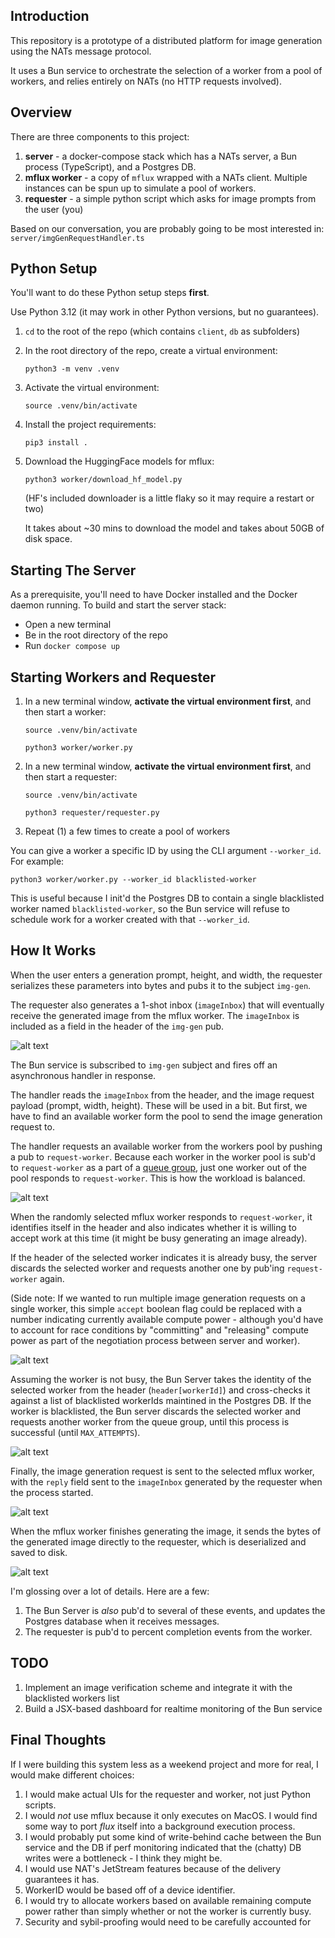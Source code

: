 ## Introduction

This repository is a prototype of a distributed platform for image generation using the NATs message protocol.

It uses a Bun service to orchestrate the selection of a worker from a pool of workers, and relies entirely on NATs (no HTTP requests involved).

## Overview

There are three components to this project:
1. **server** - a docker-compose stack which has a NATs server, a Bun process (TypeScript), and a Postgres DB.
2. **mflux worker** - a copy of `mflux` wrapped with a NATs client. Multiple instances can be spun up to simulate a pool of workers.
3. **requester** - a simple python script which asks for image prompts from the user (you)

Based on our conversation, you are probably going to be most interested in:
`server/imgGenRequestHandler.ts`

##  Python Setup

You'll want to do these Python setup steps **first**.

Use Python 3.12 (it may work in other Python versions, but no guarantees).
1. `cd` to the root of the repo (which contains `client`, `db` as subfolders)
2. In the root directory of the repo, create a virtual environment: 
   
   `python3 -m venv .venv`
3. Activate the virtual environment: 
   
   `source .venv/bin/activate`
4. Install the project requirements: 
   
   `pip3 install .`
5. Download the HuggingFace models for mflux: 
   
   `python3 worker/download_hf_model.py` 
   
   (HF's included downloader is a little flaky so it may require a restart or two)

    It takes about ~30 mins to download the model and takes about 50GB of disk space.

## Starting The Server

As a prerequisite, you'll need to have Docker installed and the Docker daemon running.
To build and start the server stack:
* Open a new terminal
* Be in the root directory of the repo
* Run `docker compose up`



## Starting Workers and Requester
1. In a new terminal window, **activate the virtual environment first**, and then start a worker: 
   
   `source .venv/bin/activate`

   `python3 worker/worker.py`
2. In a new terminal window, **activate the virtual environment first**, and then start a requester: 
   
    `source .venv/bin/activate`
   
   `python3 requester/requester.py`
3. Repeat (1) a few times to create a pool of workers

You can give a worker a specific ID by using the CLI argument `--worker_id`.  For example:

`python3 worker/worker.py --worker_id blacklisted-worker`

This is useful because I init'd the Postgres DB to contain a single blacklisted worker named `blacklisted-worker`, so the Bun service will refuse to schedule work for a worker created with that `--worker_id`.

## How It Works

When the user enters a generation prompt, height, and width, the requester serializes these parameters into bytes and pubs it to the subject `img-gen`.  

The requester also generates a 1-shot inbox (`imageInbox`) that will eventually receive the generated image from the mflux worker.  The `imageInbox` is included as a field in the header of the `img-gen` pub.

![alt text](doc/image-1.png)

The Bun service is subscribed to `img-gen` subject and fires off an asynchronous handler in response.

The handler reads the `imageInbox` from the header, and the image request payload (prompt, width, height).  These will be used in a bit.  But first, we have to find an available worker form the pool to send the image generation request to.

The handler requests an available worker from the workers pool by pushing a pub to `request-worker`.  Because each worker in the worker pool is sub'd to `request-worker` as a part of a [queue group](https://docs.nats.io/nats-concepts/core-nats/queue), just one worker out of the pool responds to `request-worker`.  This is how the workload is balanced.

![alt text](doc/image-2.png)

When the randomly selected mflux worker responds to `request-worker`, it identifies itself in the header and also indicates whether it is willing to accept work at this time (it might be busy generating an image already).  

If the header of the selected worker indicates it is already busy, the server discards the selected worker and requests another one by pub'ing `request-worker` again.

(Side note: If we wanted to run multiple image generation requests on a single worker, this simple `accept` boolean flag could be replaced with a number indicating currently available compute power  - although you'd have to account for race conditions by "committing" and "releasing" compute power as part of the negotiation process between server and worker).

![alt text](doc/image-3.png)

Assuming the worker is not busy, the Bun Server takes the identity of the selected worker from the header (`header[workerId]`) and cross-checks it against a list of blacklisted workerIds maintined in the Postgres DB.  If the worker is blacklisted, the Bun server discards the selected worker and requests another worker from the queue group, until this process is successful (until `MAX_ATTEMPTS`).

![alt text](doc/image-4.png)

Finally, the image generation request is sent to the selected mflux worker, with the `reply` field sent to the `imageInbox` generated by the requester when the process started.

![alt text](doc/image-5.png)

When the mflux worker finishes generating the image, it sends the bytes of the generated image directly to the requester, which is deserialized and saved to disk.

![alt text](doc/image-6.png)

I'm glossing over a lot of details.  Here are a few:
1. The Bun Server is *also* pub'd to several of these events, and updates the Postgres database when it receives messages.
2. The requester is pub'd to percent completion events from the worker.

## TODO

1. Implement an image verification scheme and integrate it with the blacklisted workers list
2. Build a JSX-based dashboard for realtime monitoring of the Bun service

## Final Thoughts

If I were building this system less as a weekend project and more for real, I would make different choices:
1. I would make actual UIs for the requester and worker, not just Python scripts.
2. I would *not* use mflux because it only executes on MacOS.  I would find some way to port *flux* itself into a background execution process.
3. I would probably put some kind of write-behind cache between the Bun service and the DB if perf monitoring indicated that the (chatty) DB writes were a bottleneck - I think they might be.
4. I would use NAT's JetStream features because of the delivery guarantees it has.
5. WorkerID would be based off of a device identifier.
6. I would try to allocate workers based on available remaining compute power rather than simply whether or not the worker is currently busy.
7. Security and sybil-proofing would need to be carefully accounted for